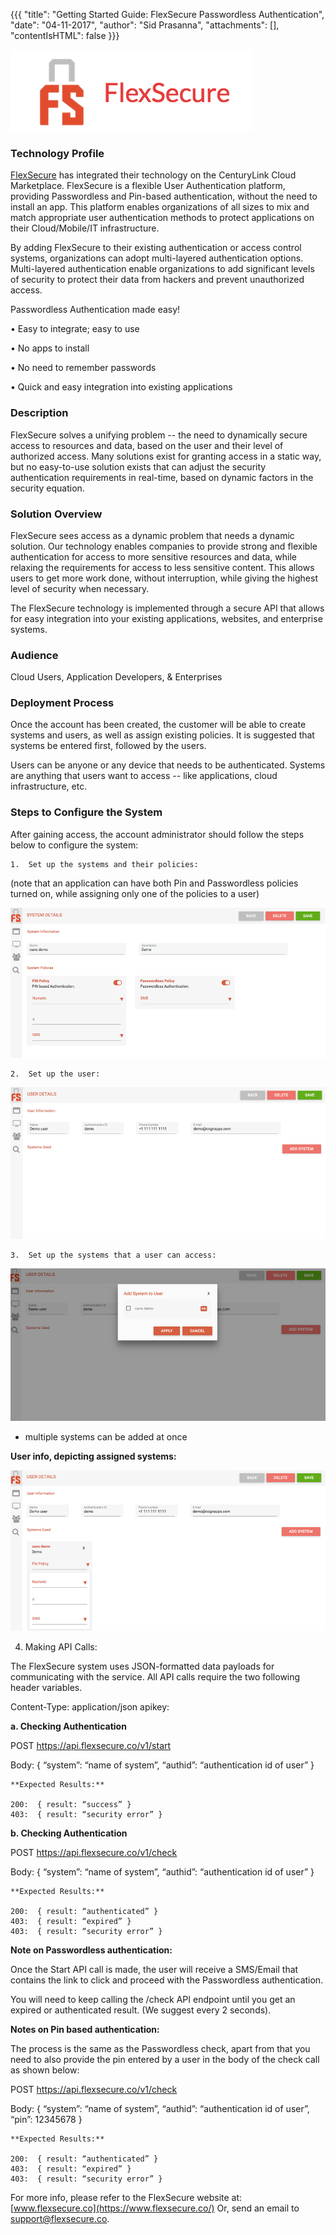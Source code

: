 {{{
"title": "Getting Started Guide: FlexSecure Passwordless Authentication",
"date": "04-11-2017",
"author": "Sid Prasanna",
"attachments": [],
"contentIsHTML": false
}}}

![FlexSecure-logo](../../images/Marketplace/flexsecure-logo.png)

### Technology Profile

[FlexSecure](https://www.flexsecure.co/) has integrated their technology on the CenturyLink Cloud Marketplace.
FlexSecure is a flexible User Authentication platform, providing Passwordless and Pin-based authentication, without the need to install an app. This platform enables organizations of all sizes to mix and match appropriate user authentication methods to protect applications on their Cloud/Mobile/IT infrastructure.

By adding FlexSecure to their existing authentication or access control systems, organizations can adopt multi-layered authentication options. Multi-layered authentication enable organizations to add significant levels of security to protect their data from hackers and prevent unauthorized access.

Passwordless Authentication made easy!

•	Easy to integrate; easy to use

•	No apps to install

•	No need to remember passwords

•	Quick and easy integration into existing applications

### Description

FlexSecure solves a unifying problem -- the need to dynamically secure access to resources and data, based on the user and their level of authorized access. Many solutions exist for granting access in a static way, but no easy-to-use solution exists that can adjust the security authentication requirements in real-time, based on dynamic factors in the security equation.

### Solution Overview

FlexSecure sees access as a dynamic problem that needs a dynamic solution. Our technology enables companies to provide strong and flexible authentication for access to more sensitive resources and data, while relaxing the requirements for access to less sensitive content. This allows users to get more work done, without interruption, while giving the highest level of security when necessary.

The FlexSecure technology is implemented through a secure API that allows for easy integration into your existing applications, websites, and enterprise systems.

### Audience

Cloud Users, Application Developers, & Enterprises

### Deployment Process

Once the account has been created, the customer will be able to create systems and users, as well as assign existing policies. It is suggested that systems be entered first, followed by the users.

Users can be anyone or any device that needs to be authenticated. Systems are anything that users want to access -- like applications, cloud infrastructure, etc.

### Steps to Configure the System

After gaining access, the account administrator should follow the steps below to configure the system:

	1.  Set up the systems and their policies:

(note that an application can have both Pin and Passwordless policies turned on, while assigning only one of the policies to a user)

![FlexSecure](../../images/Marketplace/FS1.png)

	2.  Set up the user:

![FlexSecure](../../images/Marketplace/FS2.png)

	3.  Set up the systems that a user can access:

![FlexSecure](../../images/Marketplace/FS3.png)

* multiple systems can be added at once

**User info, depicting assigned systems:**

 ![FlexSecure](../../images/Marketplace/FS4.png)

 4.  Making API Calls:

The FlexSecure system uses JSON-formatted data payloads for communicating with the service. All API calls require the two following header variables.

Content-Type: application/json
apikey:  <the api key given to you when you registered your account>

**a.	Checking Authentication**

POST https://api.flexsecure.co/v1/start

Body: 	{
“system”: “name of system”,
			“authid”:	“authentication id of user”
		}

    **Expected Results:**

    200:  { result: “success” }
    403:  { result: “security error” }

**b.	Checking Authentication**

POST https://api.flexsecure.co/v1/check

Body: 	{
“system”: “name of system”,
			“authid”:	“authentication id of user”
		}

    **Expected Results:**

    200:  { result: “authenticated” }
    403:  { result: “expired” }
    403:  { result: “security error” }


**Note on Passwordless authentication:**

Once the Start API call is made, the user will receive a SMS/Email that contains the link to click and proceed with the Passwordless authentication.

You will need to keep calling the /check API endpoint until you get an expired or authenticated result. (We suggest every 2 seconds).		

**Notes on Pin based authentication:**

The process is the same as the Passwordless check, apart from that you need to also provide the pin entered by a user in the body of the check call as shown below:

POST https://api.flexsecure.co/v1/check

Body: 	{
“system”: “name of system”,
			“authid”:	“authentication id of user”,
			“pin”: 12345678
		}

    **Expected Results:**

    200:  { result: “authenticated” }
    403:  { result: “expired” }
    403:  { result: “security error” }


For more info, please refer to the FlexSecure website at: [www.flexsecure.co](https://www.flexsecure.co/)
Or, send an email to [support@flexsecure.co](mailto:support@flexsecure.co).
